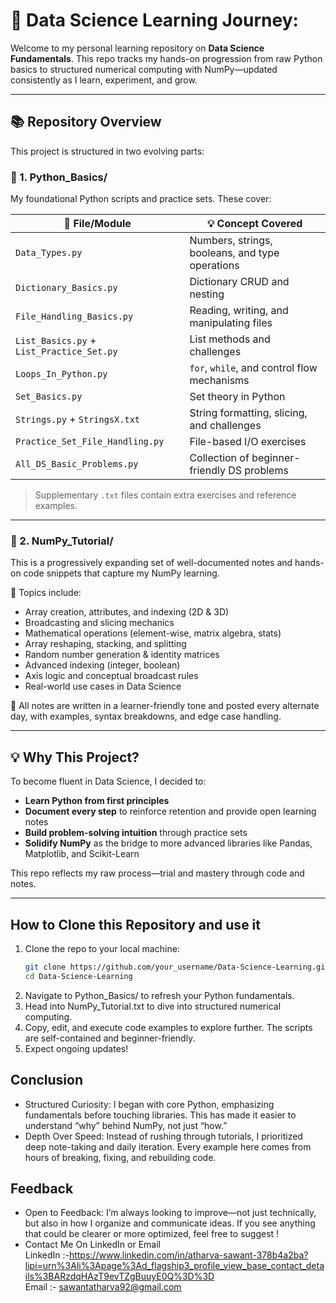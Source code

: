 # 🧠 Data Science Learning Journey:

Welcome to my personal learning repository on **Data Science Fundamentals**. This repo tracks my hands-on progression from raw Python basics to structured numerical computing with NumPy—updated consistently as I learn, experiment, and grow.

---

## 📚 Repository Overview

This project is structured in two evolving parts:

### 📁 1. Python_Basics/
My foundational Python scripts and practice sets. These cover:

| 📂 File/Module                   | 💡 Concept Covered                              |
|----------------------------------|--------------------------------------------------|
| `Data_Types.py`                 | Numbers, strings, booleans, and type operations |
| `Dictionary_Basics.py`          | Dictionary CRUD and nesting                     |
| `File_Handling_Basics.py`       | Reading, writing, and manipulating files        |
| `List_Basics.py` + `List_Practice_Set.py` | List methods and challenges          |
| `Loops_In_Python.py`           | `for`, `while`, and control flow mechanisms     |
| `Set_Basics.py`                 | Set theory in Python                            |
| `Strings.py` + `StringsX.txt`   | String formatting, slicing, and challenges      |
| `Practice_Set_File_Handling.py` | File-based I/O exercises                        |
| `All_DS_Basic_Problems.py`      | Collection of beginner-friendly DS problems     |

> Supplementary `.txt` files contain extra exercises and reference examples.

---

### 📁 2. NumPy_Tutorial/
This is a progressively expanding set of well-documented notes and hands-on code snippets that capture my NumPy learning.

📘 Topics include:

- Array creation, attributes, and indexing (2D & 3D)
- Broadcasting and slicing mechanics
- Mathematical operations (element-wise, matrix algebra, stats)
- Array reshaping, stacking, and splitting
- Random number generation & identity matrices
- Advanced indexing (integer, boolean)
- Axis logic and conceptual broadcast rules
- Real-world use cases in Data Science

🧾 All notes are written in a learner-friendly tone and posted every alternate day, with examples, syntax breakdowns, and edge case handling.

---

## 💡 Why This Project?

To become fluent in Data Science, I decided to:

- **Learn Python from first principles**  
- **Document every step** to reinforce retention and provide open learning notes  
- **Build problem-solving intuition** through practice sets  
- **Solidify NumPy** as the bridge to more advanced libraries like Pandas, Matplotlib, and Scikit-Learn

This repo reflects my raw process—trial and mastery through code and notes.

---

## How to Clone this Repository and use it

1. Clone the repo to your local machine:
   ```bash
   git clone https://github.com/your_username/Data-Science-Learning.git
   cd Data-Science-Learning
2. Navigate to Python_Basics/ to refresh your Python fundamentals.
3. Head into NumPy_Tutorial.txt to dive into structured numerical computing.
4. Copy, edit, and execute code examples to explore further. The scripts are self-contained and beginner-friendly.
5. Expect ongoing updates!


## Conclusion

 -  Structured Curiosity: I began with core Python, emphasizing fundamentals before touching libraries. This has made it easier to understand “why” behind NumPy, not just “how.”
 -  Depth Over Speed: Instead of rushing through tutorials, I prioritized deep note-taking and daily iteration. Every example here comes from hours of breaking, fixing, and rebuilding code.

## Feedback

 - Open to Feedback: I’m always looking to improve—not just technically, but also in how I organize and communicate ideas. If you see anything that could be clearer or more optimized, feel free to suggest !
 - Contact Me On LinkedIn or Email<br>
  LinkedIn :-https://www.linkedin.com/in/atharva-sawant-378b4a2ba?lipi=urn%3Ali%3Apage%3Ad_flagship3_profile_view_base_contact_details%3BARzdqHAzT9evTZgBuuyE0Q%3D%3D<br>
  Email :- sawantatharva92@gmail.com



